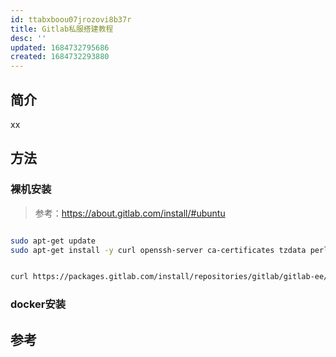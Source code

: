 ```yaml
---
id: ttabxboou07jrozovi8b37r
title: Gitlab私服搭建教程
desc: ''
updated: 1684732795686
created: 1684732293880
---
```


## 简介
xx

## 方法
### 裸机安装
> 参考：https://about.gitlab.com/install/#ubuntu

``` bash 

sudo apt-get update
sudo apt-get install -y curl openssh-server ca-certificates tzdata perl


curl https://packages.gitlab.com/install/repositories/gitlab/gitlab-ee/script.deb.sh | sudo bash


```

### docker安装


## 参考